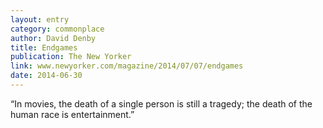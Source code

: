 ```yaml
---
layout: entry
category: commonplace
author: David Denby
title: Endgames
publication: The New Yorker
link: www.newyorker.com/magazine/2014/07/07/endgames
date: 2014-06-30
---
```


“In movies, the death of a single person is still a tragedy; the death of the human race is entertainment.”
